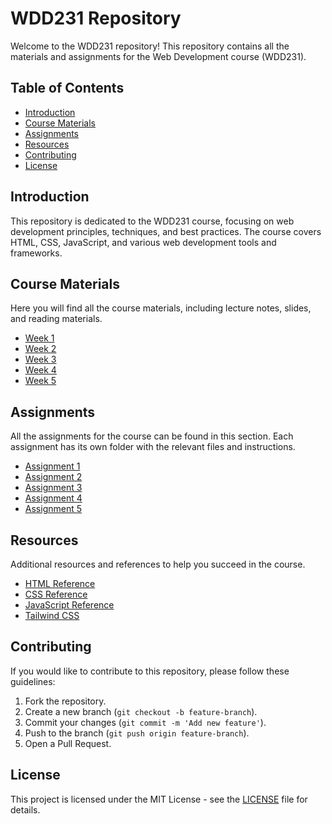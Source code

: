 # WDD231 Repository

Welcome to the WDD231 repository! This repository contains all the materials and assignments for the Web Development course (WDD231).

## Table of Contents

- [Introduction](#introduction)
- [Course Materials](#course-materials)
- [Assignments](#assignments)
- [Resources](#resources)
- [Contributing](#contributing)
- [License](#license)

## Introduction

This repository is dedicated to the WDD231 course, focusing on web development principles, techniques, and best practices. The course covers HTML, CSS, JavaScript, and various web development tools and frameworks.

## Course Materials

Here you will find all the course materials, including lecture notes, slides, and reading materials.

- [Week 1](materials/week1.md)
- [Week 2](materials/week2.md)
- [Week 3](materials/week3.md)
- [Week 4](materials/week4.md)
- [Week 5](materials/week5.md)

## Assignments

All the assignments for the course can be found in this section. Each assignment has its own folder with the relevant files and instructions.

- [Assignment 1](assignments/assignment1)
- [Assignment 2](assignments/assignment2)
- [Assignment 3](assignments/assignment3)
- [Assignment 4](assignments/assignment4)
- [Assignment 5](assignments/assignment5)

## Resources

Additional resources and references to help you succeed in the course.

- [HTML Reference](https://developer.mozilla.org/en-US/docs/Web/HTML)
- [CSS Reference](https://developer.mozilla.org/en-US/docs/Web/CSS)
- [JavaScript Reference](https://developer.mozilla.org/en-US/docs/Web/JavaScript)
- [Tailwind CSS](https://tailwindcss.com)

## Contributing

If you would like to contribute to this repository, please follow these guidelines:

1. Fork the repository.
2. Create a new branch (`git checkout -b feature-branch`).
3. Commit your changes (`git commit -m 'Add new feature'`).
4. Push to the branch (`git push origin feature-branch`).
5. Open a Pull Request.

## License

This project is licensed under the MIT License - see the [LICENSE](LICENSE) file for details.

